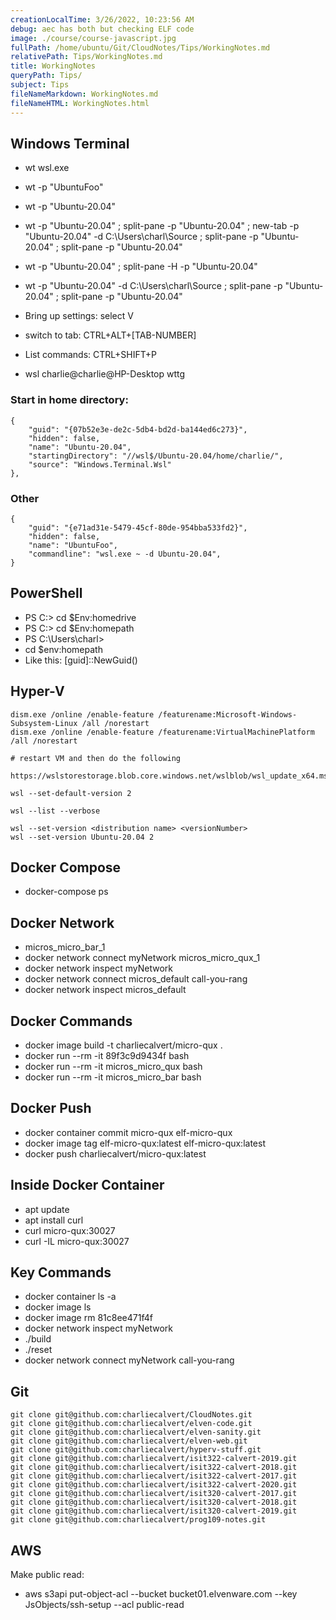 ```yaml
---
creationLocalTime: 3/26/2022, 10:23:56 AM
debug: aec has both but checking ELF code
image: ./course/course-javascript.jpg
fullPath: /home/ubuntu/Git/CloudNotes/Tips/WorkingNotes.md
relativePath: Tips/WorkingNotes.md
title: WorkingNotes
queryPath: Tips/
subject: Tips
fileNameMarkdown: WorkingNotes.md
fileNameHTML: WorkingNotes.html
---
```



<!-- toc -->
<!-- tocstop -->

## Windows Terminal

- wt wsl.exe
- wt -p "UbuntuFoo"
- wt -p "Ubuntu-20.04"
- wt -p "Ubuntu-20.04" ; split-pane -p "Ubuntu-20.04" ; new-tab -p "Ubuntu-20.04" -d C:\Users\charl\Source ; split-pane -p "Ubuntu-20.04" ; split-pane -p "Ubuntu-20.04"
- wt -p "Ubuntu-20.04" ; split-pane -H -p "Ubuntu-20.04" 
- wt -p "Ubuntu-20.04" -d C:\Users\charl\Source ; split-pane -p "Ubuntu-20.04" ; split-pane -p "Ubuntu-20.04"

- Bring up settings: select V
- switch to tab: CTRL+ALT+[TAB-NUMBER]
- List commands: CTRL+SHIFT+P
- wsl charlie@charlie@HP-Desktop wttg

### Start in home directory:

    {
        "guid": "{07b52e3e-de2c-5db4-bd2d-ba144ed6c273}",
        "hidden": false,
        "name": "Ubuntu-20.04",
        "startingDirectory": "//wsl$/Ubuntu-20.04/home/charlie/",
        "source": "Windows.Terminal.Wsl"
    },

###  Other

    {
        "guid": "{e71ad31e-5479-45cf-80de-954bba533fd2}",
        "hidden": false,
        "name": "UbuntuFoo",
        "commandline": "wsl.exe ~ -d Ubuntu-20.04",
    }

## PowerShell 

- PS C:\> cd $Env:homedrive
- PS C:\> cd $Env:homepath
- PS C:\Users\charl>
- cd $env:homepath
- Like this: [guid]::NewGuid()

## Hyper-V

    dism.exe /online /enable-feature /featurename:Microsoft-Windows-Subsystem-Linux /all /norestart
    dism.exe /online /enable-feature /featurename:VirtualMachinePlatform /all /norestart

    # restart VM and then do the following

    https://wslstorestorage.blob.core.windows.net/wslblob/wsl_update_x64.msi

    wsl --set-default-version 2

    wsl --list --verbose

    wsl --set-version <distribution name> <versionNumber>
    wsl --set-version Ubuntu-20.04 2

## Docker Compose

- docker-compose ps

## Docker Network 

- micros_micro_bar_1
- docker network connect myNetwork micros_micro_qux_1
- docker network inspect myNetwork
- docker network connect micros_default call-you-rang
- docker network inspect micros_default

## Docker Commands 

- docker image build -t charliecalvert/micro-qux .
- docker run --rm -it 89f3c9d9434f bash
- docker run --rm -it micros_micro_qux bash
- docker run --rm -it micros_micro_bar bash

## Docker Push

- docker container commit micro-qux elf-micro-qux
- docker image tag elf-micro-qux:latest elf-micro-qux:latest
- docker push charliecalvert/micro-qux:latest

## Inside Docker Container

- apt update
- apt install curl
- curl micro-qux:30027
- curl -IL micro-qux:30027

## Key Commands

- docker container ls -a
- docker image ls
- docker image rm 81c8ee471f4f
- docker network inspect myNetwork
- ./build
- ./reset
- docker network connect myNetwork call-you-rang

## Git

    git clone git@github.com:charliecalvert/CloudNotes.git
    git clone git@github.com:charliecalvert/elven-code.git
    git clone git@github.com:charliecalvert/elven-sanity.git
    git clone git@github.com:charliecalvert/elven-web.git
    git clone git@github.com:charliecalvert/hyperv-stuff.git
    git clone git@github.com:charliecalvert/isit322-calvert-2019.git
    git clone git@github.com:charliecalvert/isit322-calvert-2018.git
    git clone git@github.com:charliecalvert/isit322-calvert-2017.git
    git clone git@github.com:charliecalvert/isit322-calvert-2020.git
    git clone git@github.com:charliecalvert/isit320-calvert-2017.git
    git clone git@github.com:charliecalvert/isit320-calvert-2018.git
    git clone git@github.com:charliecalvert/isit320-calvert-2019.git
    git clone git@github.com:charliecalvert/prog109-notes.git

## AWS

Make public read:

- aws s3api put-object-acl --bucket bucket01.elvenware.com --key JsObjects/ssh-setup --acl public-read

